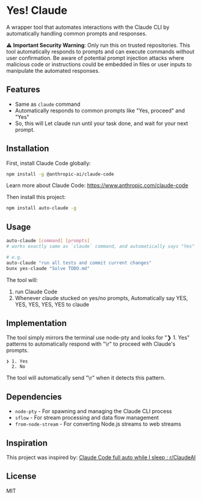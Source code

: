 # Yes! Claude

A wrapper tool that automates interactions with the Claude CLI by automatically handling common prompts and responses.

⚠️ **Important Security Warning**: Only run this on trusted repositories. This tool automatically responds to prompts and can execute commands without user confirmation. Be aware of potential prompt injection attacks where malicious code or instructions could be embedded in files or user inputs to manipulate the automated responses.

## Features

- Same as `claude` command
- Automatically responds to common prompts like "Yes, proceed" and "Yes"
- So, this will Let claude run until your task done, and wait for your next prompt.

## Installation

First, install Claude Code globally:

```bash
npm install -g @anthropic-ai/claude-code
```

Learn more about Claude Code: https://www.anthropic.com/claude-code

Then install this project:

```bash
npm install auto-claude -g
```

## Usage


```bash
auto-claude [command] [prompts]
# works exactly same as `claude` command, and automatically says "Yes" to all yes/no prompts

# e.g.
auto-claude "run all tests and commit current changes"
bunx yes-claude "Solve TODO.md"

```

The tool will:
1. run Claude Code
2. Whenever claude stucked on yes/no prompts, Automatically say YES, YES, YES, YES, YES to claude

## Implementation

The tool simply mirrors the terminal use node-pty and looks for "❯ 1. Yes" patterns to automatically respond with "\r" to proceed with Claude's prompts.

```
❯ 1. Yes
  2. No
```

The tool will automatically send "\r" when it detects this pattern.

## Dependencies

- `node-pty` - For spawning and managing the Claude CLI process
- `sflow` - For stream processing and data flow management
- `from-node-stream` - For converting Node.js streams to web streams

## Inspiration

This project was inspired by: [Claude Code full auto while I sleep : r/ClaudeAI](https://www.reddit.com/r/ClaudeAI/comments/1klk6aw/claude_code_full_auto_while_i_sleep/)

## License

MIT
